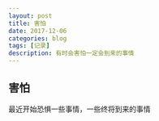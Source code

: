 ```yaml
---
layout: post
title: 害怕
date: 2017-12-06
categories: blog
tags: [记录]
description: 有时会害怕一定会到来的事情
---
```


## 害怕

最近开始恐惧一些事情，一些终将到来的事情

